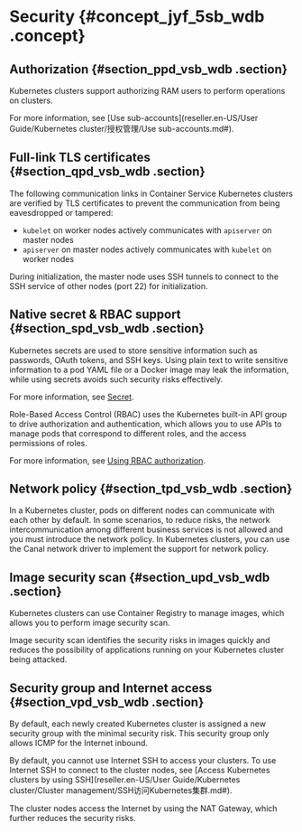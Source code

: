 # Security {#concept_jyf_5sb_wdb .concept}

## Authorization {#section_ppd_vsb_wdb .section}

Kubernetes clusters support authorizing RAM users to perform operations on clusters.

For more information, see [Use sub-accounts](reseller.en-US/User Guide/Kubernetes cluster/授权管理/Use sub-accounts.md#).

## Full-link TLS certificates {#section_qpd_vsb_wdb .section}

The following communication links in Container Service Kubernetes clusters are verified by TLS certificates to prevent the communication from being eavesdropped or tampered:

-   `kubelet` on worker nodes actively communicates with `apiserver` on master nodes
-   `apiserver` on master nodes actively communicates with `kubelet` on worker nodes

During initialization, the master node uses SSH tunnels to connect to the SSH service of other nodes \(port 22\) for initialization.

## Native secret & RBAC support {#section_spd_vsb_wdb .section}

Kubernetes secrets are used to store sensitive information such as passwords, OAuth tokens, and SSH keys. Using plain text to write sensitive information to a pod YAML file or a Docker image may leak the information, while using secrets avoids such security risks effectively.

For more information, see [Secret](https://github.com/kubernetes/community/blob/master/contributors/design-proposals/auth/secrets.md).

Role-Based Access Control \(RBAC\) uses the Kubernetes built-in API group to drive authorization and authentication, which allows you to use APIs to manage pods that correspond to different roles, and the access permissions of roles.

For more information, see [Using RBAC authorization](https://kubernetes.io/docs/admin/authorization/rbac/).

## Network policy {#section_tpd_vsb_wdb .section}

In a Kubernetes cluster, pods on different nodes can communicate with each other by default. In some scenarios, to reduce risks, the network intercommunication among different business services is not allowed and you must introduce the network policy. In Kubernetes clusters, you can use the Canal network driver to implement the support for network policy.

## Image security scan {#section_upd_vsb_wdb .section}

Kubernetes clusters can use Container Registry to manage images, which allows you to perform image security scan.

Image security scan identifies the security risks in images quickly and reduces the possibility of applications running on your Kubernetes cluster being attacked.

## Security group and Internet access {#section_vpd_vsb_wdb .section}

By default, each newly created Kubernetes cluster is assigned a new security group with the minimal security risk. This security group only allows ICMP for the Internet inbound.

By default, you cannot use Internet SSH to access your clusters. To use Internet SSH to connect to the cluster nodes, see [Access Kubernetes clusters by using SSH](reseller.en-US/User Guide/Kubernetes cluster/Cluster management/SSH访问Kubernetes集群.md#).

The cluster nodes access the Internet by using the NAT Gateway, which further reduces the security risks.

